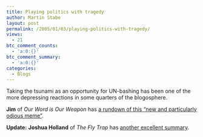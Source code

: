 ```yaml
---
title: Playing politics with tragedy
author: Martin Stabe
layout: post
permalink: /2005/01/03/playing-politics-with-tragedy/
views:
  - 21
btc_comment_counts:
  - 'a:0:{}'
btc_comment_summary:
  - 'a:0:{}'
categories:
  - Blogs
---
```

Taking the tsunami as an opportunity for UN-bashing has been one of the more depressing reactions in some quarters of the blogosphere. 

**Jim** of *Our Word is Our Weapon* has [a rundown of this &ldquo;new and particularly odious meme&rdquo;][1].

**Update:** **Joshua Holland** of *The Fly Trap* has [another excellent summary][2].

 [1]: http://blog.ctrlbreak.co.uk/archives/000256.html "Our word is our weapon: Playing politics with the Asian tsunami"
 [2]: http://gadflyer.com/flytrap/index.php?Week=200501#1334